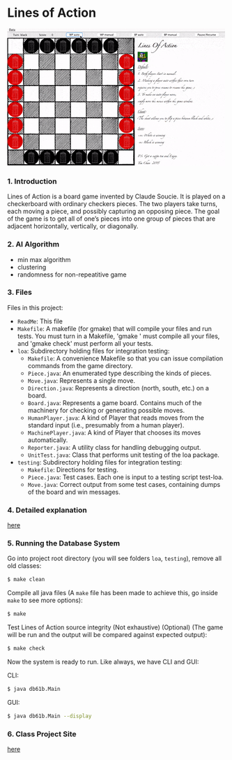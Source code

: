 # Lines of Action
![](demo.gif?raw=true)

### 1. Introduction

Lines of Action is a board game invented by Claude Soucie. It is played on a checkerboard with ordinary checkers pieces. The two players take turns, each moving a piece, and possibly capturing an opposing piece. The goal of the game is to get all of one’s pieces into one group of pieces that are adjacent horizontally, vertically, or diagonally.

### 2. AI Algorithm
* min max algorithm
* clustering
* randomness for non-repeatitive game

### 3. Files

Files in this project:

* `ReadMe`:             This file
* `Makefile`:           A makefile (for gmake) that will compile your
			            files and run tests.  You must turn in a Makefile, 'gmake ' must compile all                         your files, and 'gmake check' must perform all your tests.
* `loa`:                    Subdirectory holding files for integration testing:
    * `Makefile`:           A convenience Makefile so that you can issue compilation commands from                               the game directory.
    * `Piece.java`:         An enumerated type describing the kinds of pieces.
    * `Move.java`:          Represents a single move.
    * `Direction.java`:     Represents a direction (north, south, etc.) on a board.
    * `Board.java`:         Represents a game board.  Contains much of the machinery for checking or                             generating possible moves.
    * `HumanPlayer.java`:   A kind of Player that reads moves from the standard input (i.e.,                                     presumably from a human player).
    * `MachinePlayer.java`: A kind of Player that chooses its moves automatically.
    * `Reporter.java`:      A utility class for handling debugging output.
    * `UnitTest.java`:      Class that performs unit testing of the loa package.
* `testing`:                Subdirectory holding files for integration testing:
    * `Makefile`:           Directions for testing.
    * `Piece.java`:         Test cases.  Each one is input to a testing script test-loa.
    * `Move.java`:          Correct output from some test cases, containing
    			            dumps of the board and win messages.

### 4. Detailed explanation
[here]

### 5. Running the Database System
Go into project root directory (you will see folders `loa`, `testing`), remove all old classes:
```sh
$ make clean
```

Compile all java files (A `make` file has been made to achieve this, go inside `make` to see more options):
```sh
$ make
```

Test Lines of Action source integrity (Not exhaustive) (Optional) (The game will be run and the output will be compared against expected output):
```sh
$ make check
```

Now the system is ready to run. Like always, we have CLI and GUI:

CLI:
```sh
$ java db61b.Main
```

GUI:
```sh
$ java db61b.Main --display
```

### 6. Class Project Site
[here]

[here]: <https://inst.eecs.berkeley.edu/~cs61b/fa15/hw/proj2/proj2.pdf>